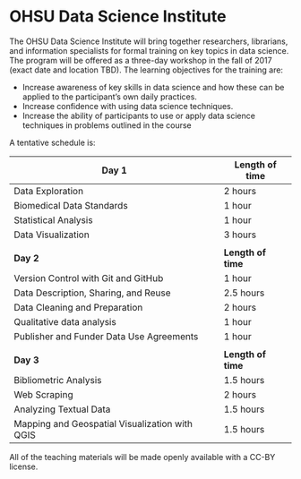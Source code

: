 # OHSU Data Science Institute
The OHSU Data Science Institute will bring together researchers, librarians, and information specialists for formal training on key topics in data science. The program will be offered as a three-day workshop in the fall of 2017 (exact date and location TBD). The learning objectives for the training are:
- Increase awareness of key skills in data science and how these can be applied to the participant’s own daily practices.
- Increase confidence with using data science techniques.
-	Increase the ability of participants to use or apply data science techniques in problems outlined in the course

A tentative schedule is:

| Day 1 | Length of time |
|------|-----------------|
| Data Exploration | 2 hours|
| Biomedical Data Standards | 1 hour |
| Statistical Analysis | 1 hour |
| Data Visualization | 3 hours |
|||
| **Day 2** | **Length of time** |
| Version Control with Git and GitHub | 1 hour |
| Data Description, Sharing, and Reuse | 2.5 hours |
| Data Cleaning and Preparation | 2 hours |
| Qualitative data analysis | 1 hour |
| Publisher and Funder Data Use Agreements | 1 hour |
|||
| **Day 3** | **Length of time** |
| Bibliometric Analysis | 1.5 hours |
| Web Scraping | 2 hours |
| Analyzing Textual Data | 1.5 hours |
| Mapping and Geospatial Visualization with QGIS | 1.5 hours |

All of the teaching materials will be made openly available with a CC-BY license.
